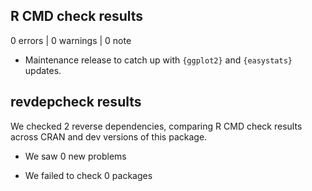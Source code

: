 ## R CMD check results

0 errors | 0 warnings | 0 note

- Maintenance release to catch up with `{ggplot2}` and `{easystats}` updates.

## revdepcheck results

We checked 2 reverse dependencies, comparing R CMD check results across CRAN and
dev versions of this package.

 * We saw 0 new problems

 * We failed to check 0 packages
